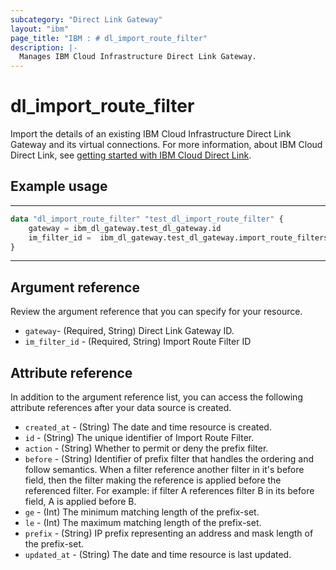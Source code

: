 ```yaml
---
subcategory: "Direct Link Gateway"
layout: "ibm"
page_title: "IBM : # dl_import_route_filter"
description: |-
  Manages IBM Cloud Infrastructure Direct Link Gateway.
---
```


# dl_import_route_filter

Import the details of an existing IBM Cloud Infrastructure Direct Link Gateway and its virtual connections. For more information, about IBM Cloud Direct Link, see [getting started with IBM Cloud Direct Link](https://cloud.ibm.com/docs/dl?topic=dl-get-started-with-ibm-cloud-dl).


## Example usage

---
```terraform
data "dl_import_route_filter" "test_dl_import_route_filter" {
    gateway = ibm_dl_gateway.test_dl_gateway.id
    im_filter_id =  ibm_dl_gateway.test_dl_gateway.import_route_filters[0].im_filter_id
}
```
---
## Argument reference
Review the argument reference that you can specify for your resource. 

- `gateway`- (Required, String) Direct Link Gateway ID.
-  `im_filter_id` - (Required, String) Import Route Filter ID


## Attribute reference
In addition to the argument reference list, you can access the following attribute references after your data source is created.

- `created_at` - (String) The date and time resource is created.
- `id` - (String) The unique identifier of Import Route Filter.
- `action` - (String) Whether to permit or deny the prefix filter.
- `before` - (String) Identifier of prefix filter that handles the ordering and follow semantics. When a filter reference another filter in it's before field, then the filter making the reference is applied before the referenced filter. For example: if filter A references filter B in its before field, A is applied before B.
- `ge` - (Int) The minimum matching length of the prefix-set.
- `le` - (Int) The maximum matching length of the prefix-set.
- `prefix` - (String) IP prefix representing an address and mask length of the prefix-set.
- `updated_at` - (String) The date and time resource is last updated.

